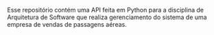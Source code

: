 Esse repositório contém uma API feita em Python para a disciplina de Arquitetura de Software que realiza gerenciamento do sistema de uma empresa de vendas de passagens aéreas.
